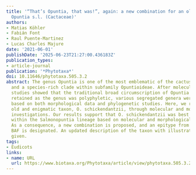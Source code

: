 ```yaml
---
title: '“That’s Opuntia, that was!”, again: a new combination for an old and enigmatic
  Opuntia s.l. (Cactaceae)'
authors:
- Matias Köhler
- Fabián Font
- Raul Puente-Martinez
- Lucas Charles Majure
date: '2021-06-01'
publishDate: '2025-06-23T21:27:00.436183Z'
publication_types:
- article-journal
publication: '*Phytotaxa*'
doi: 10.11646/phytotaxa.505.3.2
abstract: The genus Opuntia is one of the most emblematic of the cactus family (Cactaceae)
  and a species-rich clade within subfamily Opuntioideae. After molecular phylogenetic
  studies showed that the traditional broad circumscription of Opuntia could not be
  retained as the genus was polyphyletic, various segregated genera were recognize
  based on both morphological data and phylogenetic studies. Here, we reassessed an
  old and enigmatic taxon, O. schickendantzii, through molecular and morphological
  investigations. Our results support that O. schickendantzii was best circumscribed
  within the Salmonopuntia lineage based on molecular and morphological features.
  As a consequence, a new combination is proposed, and an epitype from the herbarium
  BAF is designated. An updated description of the taxon with illustrations is also
  given.
tags:
- Eudicots
links:
- name: URL
  url: https://www.biotaxa.org/Phytotaxa/article/view/phytotaxa.505.3.2
---
```


